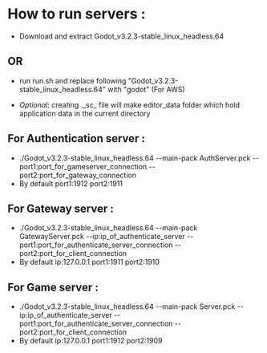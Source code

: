 
# **How to run servers** :

-   Download and extract Godot_v3.2.3-stable_linux_headless.64 

## OR
- run run.sh and replace following "Godot_v3.2.3-stable_linux_headless.64" with "godot" (For AWS)

- *Optional*: creating .\_sc\_ file will make editor_data folder which hold application data in the current directory

## **For Authentication server** :
- ./Godot_v3.2.3-stable_linux_headless.64 --main-pack AuthServer.pck --port1:port_for_gameserver_connection --port2:port_for_gateway_connection
-  By default port1:1912 port2:1911


## **For Gateway server** :
- ./Godot_v3.2.3-stable_linux_headless.64 --main-pack GatewayServer.pck --ip:ip_of_authenticate_server --port1:port_for_authenticate_server_connection --port2:port_for_client_connection
- By default ip:127.0.0.1 port1:1911 port2:1910

## **For Game server** :
- ./Godot_v3.2.3-stable_linux_headless.64 --main-pack Server.pck --ip:ip_of_authenticate_server --port1:port_for_authenticate_server_connection --port2:port_for_client_connection
- By default ip:127.0.0.1 port1:1912 port2:1909


